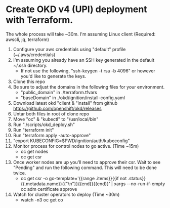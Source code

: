 # Create OKD v4 (UPI) deployment with Terraform.

The whole process will take ~30m.
I'm assuming Linux client (Required: awscli, jq, terraform)

  1. Configure your aws credentials using "default" profile (~/.aws/credentials)
  2. I'm assuming you already have an SSH key generated in the default ~/.ssh directory.
     - If not use the following, "ssh-keygen -t rsa -b 4096" or however you'd like to generate the keys.
  3. Clone this repo
  4. Be sure to adjust the domains in the following files for your environment.
     - "public_domain" in ./terraform.tfvars
     - "baseDomain" in ./okd/ignition/install-config.yaml
  6. Download latest okd "client & "install" from github https://github.com/openshift/okd/releases
  7. Untar both files in root of clone repo
  8. Move "oc" & "kubectl" to "/usr/local/bin"
  9. Run "./scripts/okd_deploy.sh"
  10. Run "terraform init"
  11. Run "terraform apply -auto-approve"
  12. "export KUBECONFIG=$PWD/ignition/auth/kubeconfig"
  13. Monitor process for control nodes to go active. (Time ~15m)
      - oc get nodes
      - oc get csr
  14. Once worker nodes are up you'll need to approve their csr. Wait to see
      "Pending" and run the following command. This will need to be done twice.
      - oc get csr -o go-template='{{range .items}}{{if not .status}}{{.metadata.name}}{{"\n"}}{{end}}{{end}}' | xargs --no-run-if-empty oc adm certificate approve
  15. Watch for cluster operators to deploy (Time ~30m)
      - watch -n3 oc get co
  